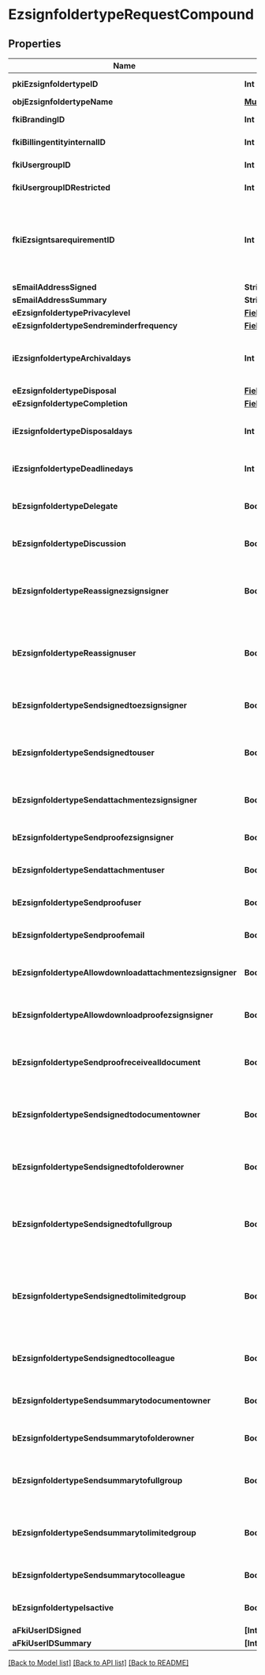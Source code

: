 # EzsignfoldertypeRequestCompound

## Properties
Name | Type | Description | Notes
------------ | ------------- | ------------- | -------------
**pkiEzsignfoldertypeID** | **Int** | The unique ID of the Ezsignfoldertype. | [optional] 
**objEzsignfoldertypeName** | [**MultilingualEzsignfoldertypeName**](MultilingualEzsignfoldertypeName.md) |  | 
**fkiBrandingID** | **Int** | The unique ID of the Branding | 
**fkiBillingentityinternalID** | **Int** | The unique ID of the Billingentityinternal. | [optional] 
**fkiUsergroupID** | **Int** | The unique ID of the Usergroup | [optional] 
**fkiUsergroupIDRestricted** | **Int** | The unique ID of the Usergroup | [optional] 
**fkiEzsigntsarequirementID** | **Int** | The unique ID of the Ezsigntsarequirement.  Determine if a Time Stamping Authority should add a timestamp on each of the signature. Valid values:  |Value|Description| |-|-| |1|No. TSA Timestamping will requested. This will make all signatures a lot faster since no round-trip to the TSA server will be required. Timestamping will be made using eZsign server&#39;s time.| |2|Best effort. Timestamping from a Time Stamping Authority will be requested but is not mandatory. In the very improbable case it cannot be completed, the timestamping will be made using eZsign server&#39;s time. **Additional fee applies**| |3|Mandatory. Timestamping from a Time Stamping Authority will be requested and is mandatory. In the very improbable case it cannot be completed, the signature will fail and the user will be asked to retry. **Additional fee applies**| | [optional] 
**sEmailAddressSigned** | **String** | The email address. | [optional] 
**sEmailAddressSummary** | **String** | The email address. | [optional] 
**eEzsignfoldertypePrivacylevel** | [**FieldEEzsignfoldertypePrivacylevel**](FieldEEzsignfoldertypePrivacylevel.md) |  | 
**eEzsignfoldertypeSendreminderfrequency** | [**FieldEEzsignfoldertypeSendreminderfrequency**](FieldEEzsignfoldertypeSendreminderfrequency.md) |  | [optional] 
**iEzsignfoldertypeArchivaldays** | **Int** | The number of days before the archival of Ezsignfolders created using this Ezsignfoldertype | 
**eEzsignfoldertypeDisposal** | [**FieldEEzsignfoldertypeDisposal**](FieldEEzsignfoldertypeDisposal.md) |  | 
**eEzsignfoldertypeCompletion** | [**FieldEEzsignfoldertypeCompletion**](FieldEEzsignfoldertypeCompletion.md) |  | 
**iEzsignfoldertypeDisposaldays** | **Int** | The number of days after the archival before the disposal of the Ezsignfolder | [optional] 
**iEzsignfoldertypeDeadlinedays** | **Int** | The number of days to get all Ezsignsignatures | 
**bEzsignfoldertypeDelegate** | **Bool** | Wheter if delegation of signature is allowed to another user or not | [optional] 
**bEzsignfoldertypeDiscussion** | **Bool** | Wheter if creating a new Discussion is allowed or not | [optional] 
**bEzsignfoldertypeReassignezsignsigner** | **Bool** | Wheter if Reassignment of signature is allowed by a signatory to another signatory or not | [optional] 
**bEzsignfoldertypeReassignuser** | **Bool** | Wheter if Reassignment of signature is allowed by a user to a signatory or another user or not | [optional] 
**bEzsignfoldertypeSendsignedtoezsignsigner** | **Bool** | Whether we send an email to Ezsignsigner  when document is completed | [optional] 
**bEzsignfoldertypeSendsignedtouser** | **Bool** | Whether we send an email to User who signed when document is completed | [optional] 
**bEzsignfoldertypeSendattachmentezsignsigner** | **Bool** | Whether we send the Ezsigndocument in the email to Ezsignsigner | [optional] 
**bEzsignfoldertypeSendproofezsignsigner** | **Bool** | Whether we send the proof in the email to Ezsignsigner | [optional] 
**bEzsignfoldertypeSendattachmentuser** | **Bool** | Whether we send the Ezsigndocument in the email to User | [optional] 
**bEzsignfoldertypeSendproofuser** | **Bool** | Whether we send the proof in the email to User | [optional] 
**bEzsignfoldertypeSendproofemail** | **Bool** | Whether we send the proof in the email to external recipient | [optional] 
**bEzsignfoldertypeAllowdownloadattachmentezsignsigner** | **Bool** | Whether we allow the Ezsigndocument to be downloaded by an Ezsignsigner | [optional] 
**bEzsignfoldertypeAllowdownloadproofezsignsigner** | **Bool** | Whether we allow the proof to be downloaded by an Ezsignsigner | [optional] 
**bEzsignfoldertypeSendproofreceivealldocument** | **Bool** | Whether we send the proof to user and Ezsignsigner who receive all documents. | [optional] 
**bEzsignfoldertypeSendsignedtodocumentowner** | **Bool** | Whether we send the signed Ezsigndocument to the Ezsigndocument&#39;s owner | 
**bEzsignfoldertypeSendsignedtofolderowner** | **Bool** | Whether we send the signed Ezsigndocument to the Ezsignfolder&#39;s owner | 
**bEzsignfoldertypeSendsignedtofullgroup** | **Bool** | Whether we send the signed Ezsigndocument to the Usergroup that has acces to all Ezsignfolders | [optional] 
**bEzsignfoldertypeSendsignedtolimitedgroup** | **Bool** | THIS FIELD WILL BE DELETED. Whether we send the signed Ezsigndocument to the Usergroup that has acces to only their own Ezsignfolders | [optional] 
**bEzsignfoldertypeSendsignedtocolleague** | **Bool** | Whether we send the signed Ezsigndocument to the colleagues | 
**bEzsignfoldertypeSendsummarytodocumentowner** | **Bool** | Whether we send the summary to the Ezsigndocument&#39;s owner | 
**bEzsignfoldertypeSendsummarytofolderowner** | **Bool** | Whether we send the summary to the Ezsignfolder&#39;s owner | 
**bEzsignfoldertypeSendsummarytofullgroup** | **Bool** | Whether we send the summary to the Usergroup that has acces to all Ezsignfolders | [optional] 
**bEzsignfoldertypeSendsummarytolimitedgroup** | **Bool** | Whether we send the summary to the Usergroup that has acces to only their own Ezsignfolders | [optional] 
**bEzsignfoldertypeSendsummarytocolleague** | **Bool** | Whether we send the summary to the colleagues | 
**bEzsignfoldertypeIsactive** | **Bool** | Whether the Ezsignfoldertype is active or not | 
**aFkiUserIDSigned** | **[Int]** |  | [optional] 
**aFkiUserIDSummary** | **[Int]** |  | [optional] 

[[Back to Model list]](../README.md#documentation-for-models) [[Back to API list]](../README.md#documentation-for-api-endpoints) [[Back to README]](../README.md)


